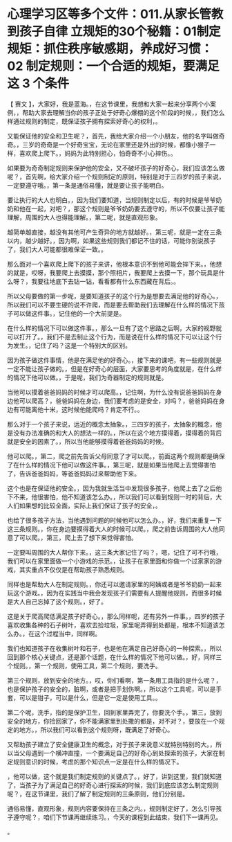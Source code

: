 # 心理学习区等多个文件：011.从家长管教到孩子自律 立规矩的30个秘籍：01制定规矩：抓住秩序敏感期，养成好习惯：02 制定规则：一个合适的规矩，要满足这 3 个条件

【 赛文 】，大家好，我是蓝海。，在这节课里，我想和大家一起来分享两个小案例，，帮助大家去理解当你的孩子正处于好奇心爆棚的这个阶段的时候，，我们怎么样通过规则的制定，既保证孩子拥有探索好奇心的权利，。

又能保证他的安全和卫生呢？，首先，我给大家介绍一个小朋友，他的名字叫做奇奇。，三岁的奇奇是一个好奇宝宝，无论在家里还是外出的时候，都像小猴子一样，喜欢爬上爬下。，妈妈为此特别担心，怕奇奇不小心摔伤。。

如果要为奇奇制定规则来保护他的安全，又不破坏孩子的好奇心，我们应该怎么做呢？，首先啊，给大家介绍一个规则制定的原则，特别是对于三四岁的孩子来说，一定要遵守哦。，第一条是通俗易懂，就是要让孩子能明白。

要让执行的大人也明白。，因为我们要知道，当规则制定以后，有的时候是爷爷奶奶和他在一起，对吧？，那这个规则是爷爷奶奶要去遵守的，所以不仅要让孩子能理解，周围的大人也得能理解。，第二呢，就是直观形象。

越简单越直接，越没有其他可产生奇异的地方就越好。，第三呢，就是一定在三条以内，越少越好。，因为啊，如果这些规则我们都记不住的话，可能你别说孩子了，我们大人可能都很难保证一致。。

那么面对一个喜欢爬上爬下的孩子来讲，他根本意识不到他可能会摔下来。，他想的就是，哎呀，我要爬上去摸摸，那个照相片，我要爬上去摸一下，那个玩具是什么呀？，我要往地底下去钻一钻，看看都有什么东西藏在背后。。

所以父母要做的第一步呢，是要知道孩子的这个行为是想要去满足他的好奇心。，所以我们可以不要生硬的说不许爬，而是要去帮助我们去理解在什么样的情况下孩子可以做这件事。，记住他的一个大前提是。

在什么样的情况下可以做这件事。，那么一旦有了这个思路之后啊，大家的视野就可以打开了。，我们不是去制止这个行为，而是说在什么样的情况下可以让这个行为发生。，记住了吗？这是一个特别大的区别。

因为孩子做这件事情，他是在满足他的好奇心。，接下来的课吧，有一些规则就是一定不能让孩子做的。，但是在好奇心的层面，大家要思考的角度就是，在什么样的情况下他可以做。，于是呢，我们为奇器制定的规则就是。

当他可以摸着爸爸妈妈的时候才可以爬高。，记住啊，为什么没有说爸爸妈妈在身边他可以爬高？，爸爸妈妈在身边，我们要考虑的是安全，对吗？，爸爸妈妈在身边有可能离他十米，这时候他能爬吗？肯定不行。。

那么对于一个孩子来说，远近的概念太抽象。，三四岁的孩子，太抽象的概念，他是没有办法准确的和大人的想法一样的。，所以在这个地方摸得着，摸得着的背后就是安全的因素了。，所以当他能够摸得着爸爸妈妈的时候。

他可以爬。，第二，爬之前先告诉父母同意了才可以爬。，前面这两个规则都是确保了在什么样的情况下他可以做这件事。，第三呢，就是如果当他爬上去觉得害怕了，告诉爸爸妈妈，等爸爸妈妈过来帮助他下来。

这个也是在保证他的安全。，因为我就生活当中发现很多孩子，他爬上去了之后他下不来，他很害怕，他不知道该怎么办。，所以我们可以看到规则一时的背后，大人们如果想的比较全面，实际上我们保证了孩子的安全，。

也给了很多孩子方法，当他遇到问题的时候他可以怎么办。，好，我们来重复一下这三条规则。，你在身边要摸得着大人的时候可以爬。，爬之前告诉周围的大人他同意了可以爬。，第三，爬上去了想下来觉得害怕。

一定要叫周围的大人帮你下来。，这三条大家记住了吗？，嗯，记住了可不行哦，我们可以在家里面做一个小游戏的示范。，让孩子在家里面和你做一个过家家的游戏，其实重点不仅仅是在帮助孩子熟悉规则。

同样也是帮助大人在制定规则。，你还可以邀请家里的阿姨或者是爷爷奶奶一起来玩这个游戏。，因为在实践当中我会发现孩子们需要有人提醒他规则，而很多时候是大人自己忘掉了这个规则。，好了。

这是关于爬高爬低满足孩子好奇心。，那么同样呢，还有另外一件事。，四岁的孩子喜欢收集各种的石子树叶，喜欢去捡垃圾，家里呢弄得到处都是，根本不知道该怎么办。，在这个过程当中，同样啊。

我们也知道孩子在收集树叶和石子，也是他在满足自己好奇心的一种探索。，所以回到那个核心关键点，还是那个话题，在什么样的情况下他可以做。，好，同样三个规则。，第一个规则，使用工具，第二个规则，要洗手。

第三个规则，放到安全的地方。，哎，你们看啊，第一条用工具指的是什么呢？，也是保护孩子的安全的，脏啊，或者是把手划伤啊。，所以这个工具呢，可以是手套，可以是钳子，可以是什么，但是它一定是使用工具。。

第二个呢，洗手，指的是保护卫生，回到家里弄完了，你要洗个手。，第三，放到安全的地方，你捡回家了，你不能满家里到处撒的都是，对不对？，要放在一个规定的地方。，所以我们可以看到这个规则呀，既满足了好奇心。

又帮助孩子建立了安全健康卫生的概念，对于孩子来说意义就特别特别的大。，所以当父母遇到一个横冲直撞，一个要满足自己的好奇心到处探索的孩子，大家在制定规则意识的时候，考虑的那个知识点一定是在什么样的情况下。

，他可以做，这个就是我们制定规则的关键点了。，好了，讲到这里，我们就知道了，当孩子为了满足自己的好奇心进行探索的时候，我们到底应该怎么制定规则呢？，在这节课里，我们了解了制定规则的三条原则，他们分别是。

通俗易懂，直观形象，规则内容要保持在三条之内。，规则制定好了，怎么引导孩子遵守呢？，咱们下节课再继续练习。，今天的课程到此结束，我们下一课再见。

。